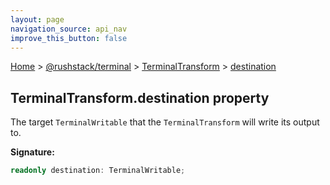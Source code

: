 ```yaml
---
layout: page
navigation_source: api_nav
improve_this_button: false
---
```



[Home](./index.md) &gt; [@rushstack/terminal](./terminal.md) &gt; [TerminalTransform](./terminal.terminaltransform.md) &gt; [destination](./terminal.terminaltransform.destination.md)

## TerminalTransform.destination property

The target `TerminalWritable` that the `TerminalTransform` will write its output to.

<b>Signature:</b>

```typescript
readonly destination: TerminalWritable;
```
